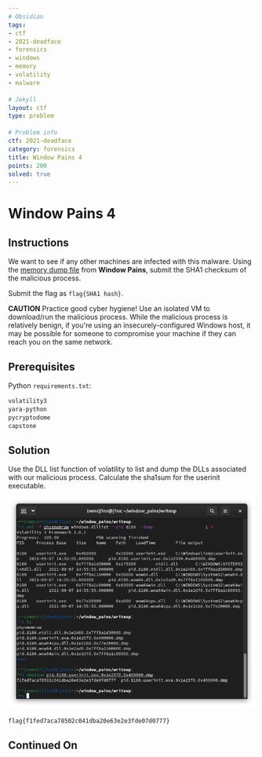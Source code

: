 ```yaml
---
# Obsidian
tags:
- ctf
- 2021-deadface
- forensics
- windows
- memory
- volatility
- malware

# Jekyll
layout: ctf
type: problem

# Problem info
ctf: 2021-deadface
category: forensics
title: Window Pains 4
points: 200
solved: true
---
```


# Window Pains 4

## Instructions

We want to see if any other machines are infected with this malware. Using the [memory dump file](#) from **Window Pains**, submit the SHA1 checksum of the malicious process.

Submit the flag as `flag{SHA1 hash}`.

**CAUTION** Practice good cyber hygiene! Use an isolated VM to download/run the malicious process. While the malicious process is relatively benign, if you're using an insecurely-configured Windows host, it may be possible for someone to compromise your machine if they can reach you on the same network.

## Prerequisites
Python `requirements.txt`:

```bash
volatility3
yara-python
pycryptodome
capstone
```

## Solution

Use the DLL list function of volatility to list and dump the DLLs associated with our malicious process. Calculate the sha1sum for the userinit executable.

![](attachments/Pasted%20image%2020211018165831.png)

`flag{f1fed7aca78502c041dba20e63e2e3fde07d0777}`

## Continued On


